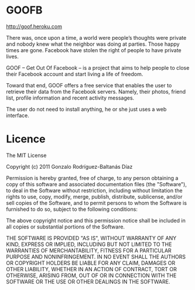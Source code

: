 GOOFB
=====             

            
http://goof.heroku.com

There was, once upon a time, a world were people’s thoughts were private and nobody knew what the neighbor was doing at parties. Those happy times are gone. Facebook have stolen the right of people to have private lives.

GOOF – Get Out Of Facebook – is a project that aims to help people to close their Facebook account and start living a life of freedom. 

Toward that end, GOOF offers a free service that enables the user to retrieve their data from the Facebook servers. Namely, their photos, friend list, profile information and recent activity messages.

The user do not need to install anything, he or she just uses a web interface.

Licence
=======

The MIT License

Copyright (c) 2011 Gonzalo Rodríguez-Baltanás Díaz

Permission is hereby granted, free of charge, to any person obtaining a copy
of this software and associated documentation files (the "Software"), to deal
in the Software without restriction, including without limitation the rights
to use, copy, modify, merge, publish, distribute, sublicense, and/or sell
copies of the Software, and to permit persons to whom the Software is
furnished to do so, subject to the following conditions:

The above copyright notice and this permission notice shall be included in
all copies or substantial portions of the Software.

THE SOFTWARE IS PROVIDED "AS IS", WITHOUT WARRANTY OF ANY KIND, EXPRESS OR
IMPLIED, INCLUDING BUT NOT LIMITED TO THE WARRANTIES OF MERCHANTABILITY,
FITNESS FOR A PARTICULAR PURPOSE AND NONINFRINGEMENT. IN NO EVENT SHALL THE
AUTHORS OR COPYRIGHT HOLDERS BE LIABLE FOR ANY CLAIM, DAMAGES OR OTHER
LIABILITY, WHETHER IN AN ACTION OF CONTRACT, TORT OR OTHERWISE, ARISING FROM,
OUT OF OR IN CONNECTION WITH THE SOFTWARE OR THE USE OR OTHER DEALINGS IN
THE SOFTWARE.